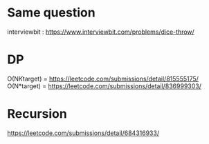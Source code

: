 # Same question
interviewbit : https://www.interviewbit.com/problems/dice-throw/
​
# DP
O(N*K*target) = https://leetcode.com/submissions/detail/815555175/
O(N*target) = https://leetcode.com/submissions/detail/836999303/
​
# Recursion
https://leetcode.com/submissions/detail/684316933/